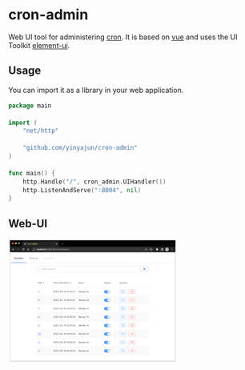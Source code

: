 # cron-admin

Web UI tool for administering [cron](github.com/yinyajun/cron).  It is based on [vue](https://github.com/vuejs/vue) and uses the UI Toolkit [element-ui](https://github.com/ElemeFE/element).



## Usage

You can import it as a library in your web application.

```go
package main

import (
	"net/http"

	"github.com/yinyajun/cron-admin"
)

func main() {
	http.Handle("/", cron_admin.UIHandler())
	http.ListenAndServe(":8004", nil)
}
```



## Web-UI

<img src="./example/ui.png" alt="ui" style="zoom: 33%;" />

